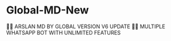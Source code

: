 # Global-MD-New
👨‍💻 ARSLAN MD BY GLOBAL VERSION V6 UPDATE 👨‍💻 MULTIPLE WHATSAPP BOT WITH UNLIMITED FEATURES
